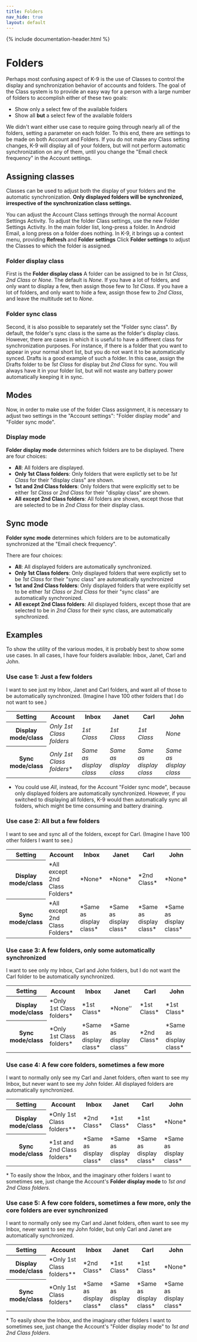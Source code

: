 ```yaml
---
title: Folders 
nav_hide: true
layout: default
---
```


{% include documentation-header.html %}

# Folders

Perhaps most confusing aspect of K-9 is the use of Classes to control the display and synchronization behavior of accounts and folders.  The goal of the Class system is to provide an easy way for a person with a large number of folders to accomplish either of these two goals:

* Show only a select few of the available folders
* Show all **but** a select few of the available folders

We didn't want either use case to require going through nearly all of the folders, setting a parameter on each folder.  To this end, there are settings to be made on both Account and Folders. If you do not make any Class setting changes, K-9 will display all of your folders, but will not perform automatic synchronization on any of them, until you change the "Email check frequency" in the Account settings.

## Assigning classes

Classes can be used to adjust both the display of your folders and the automatic synchronization. **Only displayed folders will be synchronized, irrespective of the synchronization class settings.**

You can adjust the Account Class settings through the normal Account Settings Activity.  To adjust the folder Class settings, use the new Folder Settings Activity. In the main folder list, long-press a folder. In Android Email, a long press on a folder does nothing. In K-9, it brings up a context menu, providing **Refresh** and **Folder settings** Click **Folder settings** to adjust the Classes to which the folder is assigned.

### Folder display class

First is the **Folder display class**  A folder can be assigned to be in *1st Class*, *2nd Class* or *None*. The default is *None*. If you have a lot of folders, and only want to display a few, then assign those few to *1st Class*. If you have a lot of folders, and only want to hide a few, assign those few to *2nd Class*, and leave the multitude set to *None*.

### Folder sync class

Second, it is also possible to separately set the "Folder sync class". By default, the folder's sync class is the same as the folder's display class. However, there are cases in which it is useful to have a different class for synchronization purposes. For instance, if there is a folder that you want to appear in your normal short list, but you do not want it to be automatically synced. Drafts is a good example of such a folder. In this case, assign the Drafts folder to be *1st Class* for display but *2nd Class* for sync. You will always have it in your folder list, but will not waste any battery power automatically keeping it in sync.

## Modes

Now, in order to make use of the folder Class assignment, it is necessary to adjust two settings in the "Account settings": "Folder display mode" and "Folder sync mode".

### Display mode

**Folder display mode** determines which folders are to be displayed.
There are four choices:

* **All**: All folders are displayed.
* **Only 1st Class folders**: Only folders that were explictly set to be *1st Class* for their "display class" are shown.
* **1st and 2nd Class folders**: Only folders that were explicitly set to be either *1st Class* or *2nd Class* for their "display class" are shown.
* **All except 2nd Class folders**: All folders are shown, except those that are selected to be in *2nd Class* for their display class.

## Sync mode

**Folder sync mode** determines which folders are to be automatically synchronized at the "Email check frequency".

There are four choices:

* **All**: All displayed folders are automatically synchronized.
* **Only 1st Class folders**: Only displayed folders that were explictly set to be *1st Class* for their "sync class" are automatically synchronized
* **1st and 2nd Class folders**: Only displayed folders that were explicitly set to be either *1st Class* or *2nd Class* for their "sync class" are automatically synchronized.
* **All except 2nd Class folders**: All displayed folders, except those that are selected to be in *2nd Class* for their sync class, are automatically synchronized.

## Examples

To show the utility of the various modes, it is probably best to show some use cases. In all cases, I have four folders available: Inbox, Janet, Carl and John.

### Use case 1: Just a few folders

I want to see just my Inbox, Janet and Carl folders, and want all of those to be automatically synchronized. (Imagine I have 100 other folders that I do not want to see.)

<table>
<tbody><tr>
<th>Setting</th>
<th>Account</th>
<th>Inbox</th>
<th>Janet</th>
<th>Carl</th>
<th>John</th>
</tr>
<tr>
<th>Display mode/class</th>
<td><i>Only 1st Class folders</i></td>
<td><i>1st Class</i></td>
<td><i>1st Class</i></td>
<td><i>1st Class</i></td>
<td><i>None</i></td>
</tr>
<tr>
<th>Sync mode/class</th>
<td><i>Only 1st Class folders</i>*</td>
<td><i>Same as display  class</i></td>
<td><i>Same as display class</i></td>
<td><i>Same as display class</i></td>
<td><i>Same as display class</i></td>
</tr>
</tbody></table>

- You could use *All*, instead, for the Account "Folder sync mode", because only displayed folders are automatically synchronized. However, if you switched to displaying all folders, K-9 would then automatically sync all folders, which might be time consuming and battery draining.

### Use case 2: All but a few folders

I want to see and sync all of the folders, except for Carl. (Imagine I have 100 other folders I want to see.)

<table>
<tbody>
<tr>
<th>Setting</th>
<th>Account</th>
<th>Inbox</th>
<th>Janet</th>
<th>Carl</th>
<th>John</th>
</tr>
<tr>
<th>Display mode/class</th>
<td>*All except 2nd Class Folders*</td>
<td>*None*</td>
<td>*None*</td>
<td>*2nd Class*</td>
<td>*None*</td>
</tr><tr>
<th>Sync mode/class</th>
<td>*All except 2nd Class Folders*</td>
<td>*Same as display class*</td>
<td>*Same as display class*</td>
<td>*Same as display class*</td>
<td>*Same as display class*</td>
</tr>
</tbody>
</table>


### Use case 3: A few folders, only some automatically synchronized

I want to see only my Inbox, Carl and John folders, but I do not want the Carl folder to be automatically synchronized.

<table>
<tbody>
<tr>
<th>Setting</th>
<th>Account</th>
<th>Inbox</th>
<th>Janet</th>
<th>Carl</th>
<th>John</th>
</tr>
<tr>
<th>Display mode/class</th>
<td>*Only 1st Class folders*</td>
<td>*1st Class*</td>
<td>*None’’</td>
<td>*1st Class*</td>
<td>*1st Class*</td>
</tr>
<tr>
<th>Sync mode/class</th>
<td>*Only 1st Class folders*</td>
<td>*Same as display class*</td>
<td>*Same as display class’’</td>
<td>*2nd Class*</td>
<td>*Same as display class*</td>
</tr>
</tbody>
</table>


### Use case 4: A few core folders, sometimes a few more

I want to normally only see my Carl and Janet folders, often want to see my Inbox, but never want to see my John folder.  All displayed folders are automatically synchronized.

<table>
<tbody>
<tr>
<th>Setting</th>
<th>Account</th>
<th>Inbox</th>
<th>Janet</th>
<th>Carl</th>
<th>John</th>
</tr>
<tr>
<th>Display mode/class</th>
<td>*Only 1st Class folders**</td>
<td>*2nd Class*</td>
<td>*1st Class*</td>
<td>*1st Class*</td>
<td>*None*</td>
</tr>
<tr>
<th>Sync mode/class</th>
<td>*1st and 2nd Class folders*</td>
<td>*Same as display class*</td>
<td>*Same as display class*</td>
<td>*Same as display class*</td>
<td>*Same as display class*</td>
</tr>
</tbody>
</table>


<nowiki>*</nowiki> To easily show the Inbox, and the imaginary other folders I want to sometimes see, just change the Account's **Folder display mode** to *1st and 2nd Class folders*.


### Use case 5: A few core folders, sometimes a few more, only the core folders are ever synchronized

I want to normally only see my Carl and Janet folders, often want to see my Inbox, never want to see my John folder, but only Carl and Janet are automatically synchronized.

<table>
<tbody>
<tr>
<th>Setting</th>
<th>Account</th>
<th>Inbox</th>
<th>Janet</th>
<th>Carl</th>
<th>John</th>
</tr>
<tr>
<th>Display mode/class</th>
<td>*Only 1st Class folders**</td>
<td>*2nd Class*</td>
<td>*1st Class*</td>
<td>*1st Class*</td>
<td>*None*</td>
</tr>
<tr>
<th>Sync mode/class</th>
<td>*Only 1st Class folders*</td>
<td>*Same as display class*</td>
<td>*Same as display class*</td>
<td>*Same as display class*</td>
<td>*Same as display class*</td>
</tr>
</tbody>
</table>

<nowiki>*</nowiki> To easily show the Inbox, and the imaginary other folders I want to sometimes see, just change the Account's "Folder display mode" to *1st and 2nd Class folders*.
